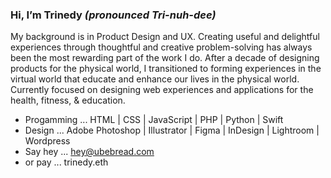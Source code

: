 ### Hi, I’m Trinedy *(pronounced Tri-nuh-dee)*
My background is in Product Design and UX. Creating useful and delightful experiences through thoughtful and creative problem-solving has always been the most rewarding part of the work I do. After a decade of designing products for the physical world, I transitioned to forming experiences in the virtual world that educate and enhance our lives in the physical world. Currently focused on designing web experiences and applications for the health, fitness, & education.

- Progamming ... HTML | CSS | JavaScript | PHP | Python | Swift
- Design ... Adobe Photoshop | Illustrator | Figma | InDesign | Lightroom | Wordpress  
- Say hey ... hey@ubebread.com
- or pay ... trinedy.eth
